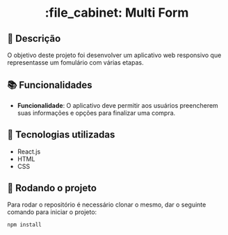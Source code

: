 <h1 align="center">:file_cabinet: Multi Form</h1>

## :memo: Descrição
O objetivo deste projeto foi desenvolver um aplicativo web responsivo que representasse um fomulário com várias etapas. 

## :books: Funcionalidades
* <b>Funcionalidade</b>: O aplicativo deve permitir aos usuários preencherem suas informações e opções para finalizar uma compra.

## :wrench: Tecnologias utilizadas
* React.js
* HTML
* CSS

## :rocket: Rodando o projeto
Para rodar o repositório é necessário clonar o mesmo, dar o seguinte comando para iniciar o projeto:
```
npm install
```

